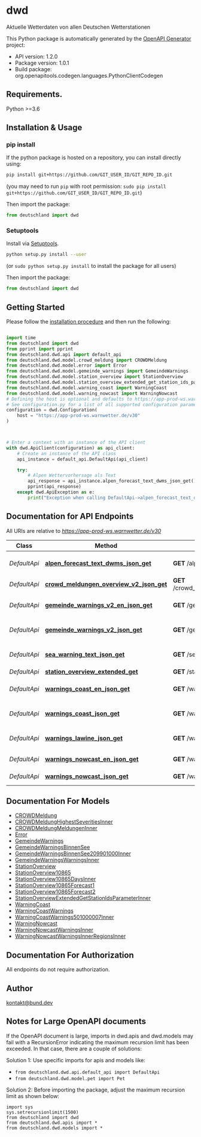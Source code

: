 # dwd
Aktuelle Wetterdaten von allen Deutschen Wetterstationen

This Python package is automatically generated by the [OpenAPI Generator](https://openapi-generator.tech) project:

- API version: 1.2.0
- Package version: 1.0.1
- Build package: org.openapitools.codegen.languages.PythonClientCodegen

## Requirements.

Python >=3.6

## Installation & Usage
### pip install

If the python package is hosted on a repository, you can install directly using:

```sh
pip install git+https://github.com/GIT_USER_ID/GIT_REPO_ID.git
```
(you may need to run `pip` with root permission: `sudo pip install git+https://github.com/GIT_USER_ID/GIT_REPO_ID.git`)

Then import the package:
```python
from deutschland import dwd
```

### Setuptools

Install via [Setuptools](http://pypi.python.org/pypi/setuptools).

```sh
python setup.py install --user
```
(or `sudo python setup.py install` to install the package for all users)

Then import the package:
```python
from deutschland import dwd
```

## Getting Started

Please follow the [installation procedure](#installation--usage) and then run the following:

```python

import time
from deutschland import dwd
from pprint import pprint
from deutschland.dwd.api import default_api
from deutschland.dwd.model.crowd_meldung import CROWDMeldung
from deutschland.dwd.model.error import Error
from deutschland.dwd.model.gemeinde_warnings import GemeindeWarnings
from deutschland.dwd.model.station_overview import StationOverview
from deutschland.dwd.model.station_overview_extended_get_station_ids_parameter_inner import StationOverviewExtendedGetStationIdsParameterInner
from deutschland.dwd.model.warning_coast import WarningCoast
from deutschland.dwd.model.warning_nowcast import WarningNowcast
# Defining the host is optional and defaults to https://app-prod-ws.warnwetter.de/v30
# See configuration.py for a list of all supported configuration parameters.
configuration = dwd.Configuration(
    host = "https://app-prod-ws.warnwetter.de/v30"
)



# Enter a context with an instance of the API client
with dwd.ApiClient(configuration) as api_client:
    # Create an instance of the API class
    api_instance = default_api.DefaultApi(api_client)

    try:
        # Alpen Wettervorhersage als Text
        api_response = api_instance.alpen_forecast_text_dwms_json_get()
        pprint(api_response)
    except dwd.ApiException as e:
        print("Exception when calling DefaultApi->alpen_forecast_text_dwms_json_get: %s\n" % e)
```

## Documentation for API Endpoints

All URIs are relative to *https://app-prod-ws.warnwetter.de/v30*

Class | Method | HTTP request | Description
------------ | ------------- | ------------- | -------------
*DefaultApi* | [**alpen_forecast_text_dwms_json_get**](docs/DefaultApi.md#alpen_forecast_text_dwms_json_get) | **GET** /alpen_forecast_text_dwms.json | Alpen Wettervorhersage als Text
*DefaultApi* | [**crowd_meldungen_overview_v2_json_get**](docs/DefaultApi.md#crowd_meldungen_overview_v2_json_get) | **GET** /crowd_meldungen_overview_v2.json | DWD Crowdwettermeldungen
*DefaultApi* | [**gemeinde_warnings_v2_en_json_get**](docs/DefaultApi.md#gemeinde_warnings_v2_en_json_get) | **GET** /gemeinde_warnings_v2_en.json | Gemeinde Unwetterwarnungen (Englisch)
*DefaultApi* | [**gemeinde_warnings_v2_json_get**](docs/DefaultApi.md#gemeinde_warnings_v2_json_get) | **GET** /gemeinde_warnings_v2.json | Gemeinde Unwetterwarnungen (Deutsch)
*DefaultApi* | [**sea_warning_text_json_get**](docs/DefaultApi.md#sea_warning_text_json_get) | **GET** /sea_warning_text.json | Hochsee Unwetterwarnungen als Text
*DefaultApi* | [**station_overview_extended_get**](docs/DefaultApi.md#station_overview_extended_get) | **GET** /stationOverviewExtended | Wetterstation Daten
*DefaultApi* | [**warnings_coast_en_json_get**](docs/DefaultApi.md#warnings_coast_en_json_get) | **GET** /warnings_coast_en.json | Küsten Unwetterwarnungen (englisch)
*DefaultApi* | [**warnings_coast_json_get**](docs/DefaultApi.md#warnings_coast_json_get) | **GET** /warnings_coast.json | Küsten Unwetterwarnungen (deutsch)
*DefaultApi* | [**warnings_lawine_json_get**](docs/DefaultApi.md#warnings_lawine_json_get) | **GET** /warnings_lawine.json | Alpen Wettervorhersage als Text
*DefaultApi* | [**warnings_nowcast_en_json_get**](docs/DefaultApi.md#warnings_nowcast_en_json_get) | **GET** /warnings_nowcast_en.json | Nowcast Warnungen (englisch)
*DefaultApi* | [**warnings_nowcast_json_get**](docs/DefaultApi.md#warnings_nowcast_json_get) | **GET** /warnings_nowcast.json | Nowcast Warnungen (deutsch)


## Documentation For Models

 - [CROWDMeldung](docs/CROWDMeldung.md)
 - [CROWDMeldungHighestSeveritiesInner](docs/CROWDMeldungHighestSeveritiesInner.md)
 - [CROWDMeldungMeldungenInner](docs/CROWDMeldungMeldungenInner.md)
 - [Error](docs/Error.md)
 - [GemeindeWarnings](docs/GemeindeWarnings.md)
 - [GemeindeWarningsBinnenSee](docs/GemeindeWarningsBinnenSee.md)
 - [GemeindeWarningsBinnenSee209901000Inner](docs/GemeindeWarningsBinnenSee209901000Inner.md)
 - [GemeindeWarningsWarningsInner](docs/GemeindeWarningsWarningsInner.md)
 - [StationOverview](docs/StationOverview.md)
 - [StationOverview10865](docs/StationOverview10865.md)
 - [StationOverview10865DaysInner](docs/StationOverview10865DaysInner.md)
 - [StationOverview10865Forecast1](docs/StationOverview10865Forecast1.md)
 - [StationOverview10865Forecast2](docs/StationOverview10865Forecast2.md)
 - [StationOverviewExtendedGetStationIdsParameterInner](docs/StationOverviewExtendedGetStationIdsParameterInner.md)
 - [WarningCoast](docs/WarningCoast.md)
 - [WarningCoastWarnings](docs/WarningCoastWarnings.md)
 - [WarningCoastWarnings501000007Inner](docs/WarningCoastWarnings501000007Inner.md)
 - [WarningNowcast](docs/WarningNowcast.md)
 - [WarningNowcastWarningsInner](docs/WarningNowcastWarningsInner.md)
 - [WarningNowcastWarningsInnerRegionsInner](docs/WarningNowcastWarningsInnerRegionsInner.md)


## Documentation For Authorization

 All endpoints do not require authorization.

## Author

kontakt@bund.dev


## Notes for Large OpenAPI documents
If the OpenAPI document is large, imports in dwd.apis and dwd.models may fail with a
RecursionError indicating the maximum recursion limit has been exceeded. In that case, there are a couple of solutions:

Solution 1:
Use specific imports for apis and models like:
- `from deutschland.dwd.api.default_api import DefaultApi`
- `from deutschland.dwd.model.pet import Pet`

Solution 2:
Before importing the package, adjust the maximum recursion limit as shown below:
```
import sys
sys.setrecursionlimit(1500)
from deutschland import dwd
from deutschland.dwd.apis import *
from deutschland.dwd.models import *
```


